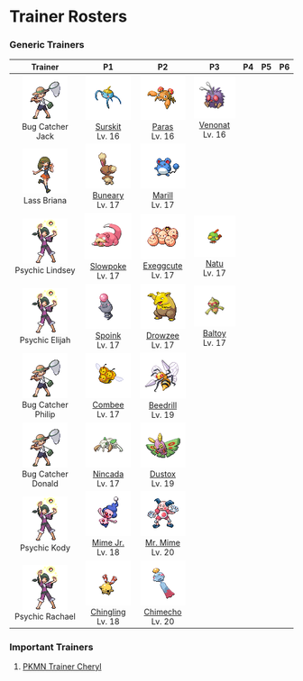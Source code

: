 # Trainer Rosters

### Generic Trainers

| Trainer | P1 | P2 | P3 | P4 | P5 | P6 |
|:-------:|:--:|:--:|:--:|:--:|:--:|:--:|
| ![Bug Catcher Jack](../../assets/trainers/bug_catcher.png "Bug Catcher Jack")<br>Bug Catcher Jack | ![Surskit](../../assets/sprites/surskit/front.gif "Surskit")<br>[Surskit](../../pokemon/surskit.md/)<br>Lv. 16 | ![Paras](../../assets/sprites/paras/front.gif "Paras")<br>[Paras](../../pokemon/paras.md/)<br>Lv. 16 | ![Venonat](../../assets/sprites/venonat/front.gif "Venonat")<br>[Venonat](../../pokemon/venonat.md/)<br>Lv. 16 |
| ![Lass Briana](../../assets/trainers/lass.png "Lass Briana")<br>Lass Briana | ![Buneary](../../assets/sprites/buneary/front.gif "Buneary")<br>[Buneary](../../pokemon/buneary.md/)<br>Lv. 17 | ![Marill](../../assets/sprites/marill/front.gif "Marill")<br>[Marill](../../pokemon/marill.md/)<br>Lv. 17 |
| ![Psychic Lindsey](../../assets/trainers/psychic.png "Psychic Lindsey")<br>Psychic Lindsey | ![Slowpoke](../../assets/sprites/slowpoke/front.gif "Slowpoke")<br>[Slowpoke](../../pokemon/slowpoke.md/)<br>Lv. 17 | ![Exeggcute](../../assets/sprites/exeggcute/front.gif "Exeggcute")<br>[Exeggcute](../../pokemon/exeggcute.md/)<br>Lv. 17 | ![Natu](../../assets/sprites/natu/front.gif "Natu")<br>[Natu](../../pokemon/natu.md/)<br>Lv. 17 |
| ![Psychic Elijah](../../assets/trainers/psychic.png "Psychic Elijah")<br>Psychic Elijah | ![Spoink](../../assets/sprites/spoink/front.gif "Spoink")<br>[Spoink](../../pokemon/spoink.md/)<br>Lv. 17 | ![Drowzee](../../assets/sprites/drowzee/front.gif "Drowzee")<br>[Drowzee](../../pokemon/drowzee.md/)<br>Lv. 17 | ![Baltoy](../../assets/sprites/baltoy/front.gif "Baltoy")<br>[Baltoy](../../pokemon/baltoy.md/)<br>Lv. 17 |
| ![Bug Catcher Philip](../../assets/trainers/bug_catcher.png "Bug Catcher Philip")<br>Bug Catcher Philip | ![Combee](../../assets/sprites/combee/front.gif "Combee")<br>[Combee](../../pokemon/combee.md/)<br>Lv. 17 | ![Beedrill](../../assets/sprites/beedrill/front.gif "Beedrill")<br>[Beedrill](../../pokemon/beedrill.md/)<br>Lv. 19 |
| ![Bug Catcher Donald](../../assets/trainers/bug_catcher.png "Bug Catcher Donald")<br>Bug Catcher Donald | ![Nincada](../../assets/sprites/nincada/front.gif "Nincada")<br>[Nincada](../../pokemon/nincada.md/)<br>Lv. 17 | ![Dustox](../../assets/sprites/dustox/front.gif "Dustox")<br>[Dustox](../../pokemon/dustox.md/)<br>Lv. 19 |
| ![Psychic Kody](../../assets/trainers/psychic.png "Psychic Kody")<br>Psychic Kody | ![Mime Jr.](../../assets/sprites/mime-jr/front.gif "Mime Jr.")<br>[Mime Jr.](../../pokemon/mime-jr.md/)<br>Lv. 18 | ![Mr. Mime](../../assets/sprites/mr-mime/front.gif "Mr. Mime")<br>[Mr. Mime](../../pokemon/mr-mime.md/)<br>Lv. 20 |
| ![Psychic Rachael](../../assets/trainers/psychic.png "Psychic Rachael")<br>Psychic Rachael | ![Chingling](../../assets/sprites/chingling/front.gif "Chingling")<br>[Chingling](../../pokemon/chingling.md/)<br>Lv. 18 | ![Chimecho](../../assets/sprites/chimecho/front.gif "Chimecho")<br>[Chimecho](../../pokemon/chimecho.md/)<br>Lv. 20 |


### Important Trainers

1. [PKMN Trainer Cheryl](important_trainers.md#pkmn-trainer-cheryl)
